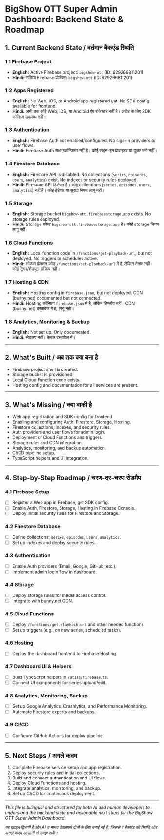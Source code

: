 # BigShow OTT Super Admin Dashboard: Backend State & Roadmap

## 1. Current Backend State / वर्तमान बैकएंड स्थिति

### 1.1 Firebase Project
- **English:** Active Firebase project: `bigshow-ott` (ID: 629266811201)
- **Hindi:** सक्रिय Firebase प्रोजेक्ट: `bigshow-ott` (ID: 629266811201)

### 1.2 Apps Registered
- **English:** No Web, iOS, or Android app registered yet. No SDK config available for frontend.
- **Hindi:** अभी तक कोई Web, iOS, या Android ऐप रजिस्टर नहीं है। फ्रंटेंड के लिए SDK कॉन्फ़िग उपलब्ध नहीं।

### 1.3 Authentication
- **English:** Firebase Auth not enabled/configured. No sign-in providers or user flows.
- **Hindi:** Firebase Auth सक्षम/कॉन्फ़िगर नहीं है। कोई साइन-इन प्रोवाइडर या यूज़र फ्लो नहीं।

### 1.4 Firestore Database
- **English:** Firestore API is disabled. No collections (`series`, `episodes`, `users`, `analytics`) exist. No indexes or security rules deployed.
- **Hindi:** Firestore API डिसेबल है। कोई collections (`series`, `episodes`, `users`, `analytics`) नहीं हैं। कोई इंडेक्स या सुरक्षा नियम लागू नहीं।

### 1.5 Storage
- **English:** Storage bucket `bigshow-ott.firebasestorage.app` exists. No storage rules deployed.
- **Hindi:** Storage बकेट `bigshow-ott.firebasestorage.app` है। कोई storage नियम लागू नहीं।

### 1.6 Cloud Functions
- **English:** Local function code in `/functions/get-playback-url`, but not deployed. No triggers or schedules active.
- **Hindi:** लोकल फ़ंक्शन कोड `/functions/get-playback-url` में है, लेकिन तैनात नहीं। कोई ट्रिगर/शेड्यूल सक्रिय नहीं।

### 1.7 Hosting & CDN
- **English:** Hosting config in `firebase.json`, but not deployed. CDN (bunny.net) documented but not connected.
- **Hindi:** Hosting कॉन्फ़िग `firebase.json` में है, लेकिन डिप्लॉय नहीं। CDN (bunny.net) दस्तावेज़ में है, लागू नहीं।

### 1.8 Analytics, Monitoring & Backup
- **English:** Not set up. Only documented.
- **Hindi:** सेटअप नहीं। केवल दस्तावेज़ में।

---

## 2. What's Built / अब तक क्या बना है
- Firebase project shell is created.
- Storage bucket is provisioned.
- Local Cloud Function code exists.
- Hosting config and documentation for all services are present.

---

## 3. What's Missing / क्या बाकी है
- Web app registration and SDK config for frontend.
- Enabling and configuring Auth, Firestore, Storage, Hosting.
- Firestore collections, indexes, and security rules.
- Auth providers and user flows for admin login.
- Deployment of Cloud Functions and triggers.
- Storage rules and CDN integration.
- Analytics, monitoring, and backup automation.
- CI/CD pipeline setup.
- TypeScript helpers and UI integration.

---

## 4. Step-by-Step Roadmap / चरण-दर-चरण रोडमैप

### 4.1 Firebase Setup
- [ ] Register a Web app in Firebase, get SDK config.
- [ ] Enable Auth, Firestore, Storage, Hosting in Firebase Console.
- [ ] Deploy initial security rules for Firestore and Storage.

### 4.2 Firestore Database
- [ ] Define collections: `series`, `episodes`, `users`, `analytics`.
- [ ] Set up indexes and deploy security rules.

### 4.3 Authentication
- [ ] Enable Auth providers (Email, Google, GitHub, etc.).
- [ ] Implement admin login flow in dashboard.

### 4.4 Storage
- [ ] Deploy storage rules for media access control.
- [ ] Integrate with bunny.net CDN.

### 4.5 Cloud Functions
- [ ] Deploy `/functions/get-playback-url` and other needed functions.
- [ ] Set up triggers (e.g., on new series, scheduled tasks).

### 4.6 Hosting
- [ ] Deploy the dashboard frontend to Firebase Hosting.

### 4.7 Dashboard UI & Helpers
- [ ] Build TypeScript helpers in `/utils/firebase.ts`.
- [ ] Connect UI components for series upload/edit.

### 4.8 Analytics, Monitoring, Backup
- [ ] Set up Google Analytics, Crashlytics, and Performance Monitoring.
- [ ] Automate Firestore exports and backups.

### 4.9 CI/CD
- [ ] Configure GitHub Actions for deploy pipeline.

---

## 5. Next Steps / अगले कदम
1. Complete Firebase service setup and app registration.
2. Deploy security rules and initial collections.
3. Build and connect authentication and UI flows.
4. Deploy Cloud Functions and hosting.
5. Integrate analytics, monitoring, and backup.
6. Set up CI/CD for continuous deployment.

---

*This file is bilingual and structured for both AI and human developers to understand the backend state and actionable next steps for the BigShow OTT Super Admin Dashboard.*

*यह फ़ाइल द्विभाषी है और AI व मानव डेवलपर्स दोनों के लिए बनाई गई है, जिससे वे बैकएंड की स्थिति और अगले कदम आसानी से समझ सकें।* 